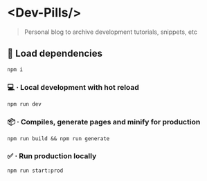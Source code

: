 # &lt;Dev-Pills/&gt;

> Personal blog to archive development tutorials, snippets, etc


## 🔨 Load dependencies
```
npm i
```

### 💻 · Local development with hot reload
```
npm run dev
```

### 📦 · Compiles, generate pages and minify for production
```
npm run build && npm run generate
```

### ✅ · Run production locally
```
npm run start:prod
```
